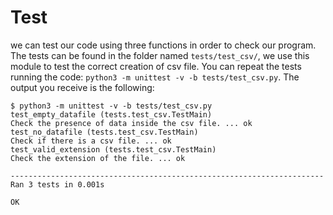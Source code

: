 # Test
we can test our code using three functions in order to check our program. The tests can be found in the folder named ```tests/test_csv/```, we use this module to test the correct creation of csv file. You can repeat the tests running the code: ```python3 -m unittest -v -b tests/test_csv.py```. The output you receive is the following: 
```
$ python3 -m unittest -v -b tests/test_csv.py
test_empty_datafile (tests.test_csv.TestMain)
Check the presence of data inside the csv file. ... ok
test_no_datafile (tests.test_csv.TestMain)
Check if there is a csv file. ... ok
test_valid_extension (tests.test_csv.TestMain)
Check the extension of the file. ... ok

----------------------------------------------------------------------
Ran 3 tests in 0.001s

OK
```
